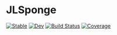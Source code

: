 # JLSponge

[![Stable](https://img.shields.io/badge/docs-stable-blue.svg)](https://AquaIndigo.github.io/JLSponge.jl/stable)
[![Dev](https://img.shields.io/badge/docs-dev-blue.svg)](https://AquaIndigo.github.io/JLSponge.jl/dev)
[![Build Status](https://github.com/AquaIndigo/JLSponge.jl/workflows/CI/badge.svg)](https://github.com/AquaIndigo/JLSponge.jl/actions)
[![Coverage](https://codecov.io/gh/AquaIndigo/JLSponge.jl/branch/master/graph/badge.svg)](https://codecov.io/gh/AquaIndigo/JLSponge.jl)
